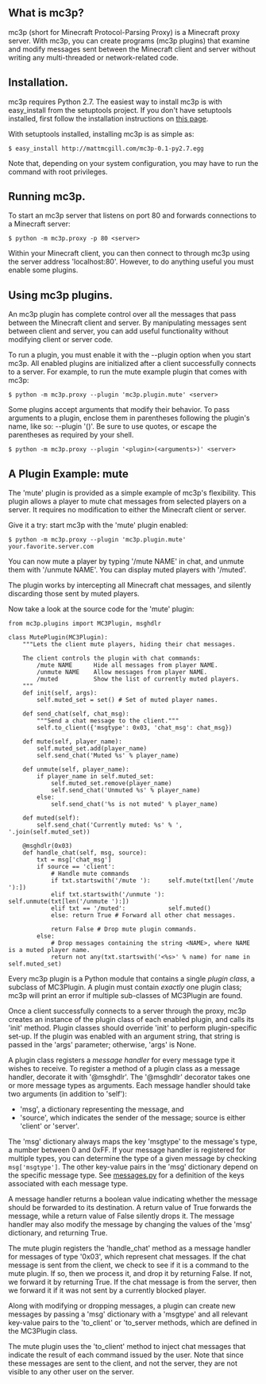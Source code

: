 
## What is mc3p?

mc3p (short for Minecraft Protocol-Parsing Proxy) is a Minecraft proxy
server. With mc3p, you can create programs (mc3p plugins) that examine
and modify messages sent between the Minecraft client and server without
writing any multi-threaded or network-related code.

## Installation.

mc3p requires Python 2.7. The easiest way to install mc3p is with
easy_install from the setuptools project. If you don't have setuptools
installed, first follow the installation instructions on
[this page](http://pypi.python.org/pypi/setuptools).

With setuptools installed, installing mc3p is as simple as:

    $ easy_install http://mattmcgill.com/mc3p-0.1-py2.7.egg

Note that, depending on your system configuration, you may have to run
the command with root privileges.

## Running mc3p.

To start an mc3p server that listens on port 80 and forwards connections
to a Minecraft server:

    $ python -m mc3p.proxy -p 80 <server>

Within your Minecraft client, you can then connect to <server> through
mc3p using the server address 'localhost:80'. However, to do anything useful
you must enable some plugins.

## Using mc3p plugins.

An mc3p plugin has complete control over all the messages that pass between
the Minecraft client and server. By manipulating messages sent between client
and server, you can add useful functionality without modifying client or server
code.

To run a plugin, you must enable it with the --plugin <name> option when you start mc3p.
All enabled plugins are initialized after a client successfully connects to a server.
For example, to run the mute example plugin that comes with mc3p:

    $ python -m mc3p.proxy --plugin 'mc3p.plugin.mute' <server>

Some plugins accept arguments that modify their behavior. To pass arguments
to a plugin, enclose them in parentheses following the plugin's name, like so:
--plugin '<name>(<arguments>)'. Be sure to use quotes, or escape the parentheses
as required by your shell.

    $ python -m mc3p.proxy --plugin '<plugin>(<arguments>)' <server>

## A Plugin Example: mute

The 'mute' plugin is provided as a simple example of mc3p's flexibility.
This plugin allows a player to mute chat messages from selected players on a
server. It requires no modification to either the Minecraft client or server.

Give it a try: start mc3p with the 'mute' plugin enabled:

    $ python -m mc3p.proxy --plugin 'mc3p.plugin.mute' your.favorite.server.com

You can now mute a player by typing '/mute NAME' in chat,
and unmute them with '/unmute NAME'. You can display muted players with '/muted'.

The plugin works by intercepting all Minecraft chat messages, and silently
discarding those sent by muted players.

Now take a look at the source code for the 'mute' plugin:

    from mc3p.plugins import MC3Plugin, msghdlr

    class MutePlugin(MC3Plugin):
        """Lets the client mute players, hiding their chat messages.
        
        The client controls the plugin with chat commands:
            /mute NAME      Hide all messages from player NAME.
            /unmute NAME    Allow messages from player NAME.
            /muted          Show the list of currently muted players.
        """
        def init(self, args):
            self.muted_set = set() # Set of muted player names.

        def send_chat(self, chat_msg):
            """Send a chat message to the client."""
            self.to_client({'msgtype': 0x03, 'chat_msg': chat_msg})

        def mute(self, player_name):
            self.muted_set.add(player_name)
            self.send_chat('Muted %s' % player_name)

        def unmute(self, player_name):
            if player_name in self.muted_set:
                self.muted_set.remove(player_name)
                self.send_chat('Unmuted %s' % player_name)
            else:
                self.send_chat('%s is not muted' % player_name)

        def muted(self):
            self.send_chat('Currently muted: %s' % ', '.join(self.muted_set))

        @msghdlr(0x03)
        def handle_chat(self, msg, source):
            txt = msg['chat_msg']
            if source == 'client':
                # Handle mute commands
                if txt.startswith('/mute '):     self.mute(txt[len('/mute '):])
                elif txt.startswith('/unmute '): self.unmute(txt[len('/unmute '):])
                elif txt == '/muted':            self.muted()
                else: return True # Forward all other chat messages.

                return False # Drop mute plugin commands.
            else:
                # Drop messages containing the string <NAME>, where NAME is a muted player name.
                return not any(txt.startswith('<%s>' % name) for name in self.muted_set)

Every mc3p plugin is a Python module that contains a single *plugin class*, a
subclass of MC3Plugin. A plugin must contain *exactly* one plugin class;
mc3p will print an error if multiple sub-classes of MC3Plugin are found.

Once a client successfully connects to a server through the proxy, mc3p
creates an instance of the plugin class of each enabled plugin, and calls its
'init' method. Plugin classes should override 'init' to perform plugin-specific
set-up. If the plugin was enabled with an argument string, that string is passed in
the 'args' parameter; otherwise, 'args' is None.

A plugin class registers a *message handler* for every message type it wishes
to receive. To register a method of a plugin class as a message handler, decorate
it with '@msghdlr'. The '@msghdlr' decorator takes one or more message types
as arguments. Each message handler should take two arguments (in addition to 'self'):

* 'msg', a dictionary representing the message, and
* 'source', which indicates the sender of the message; source is either
  'client' or 'server'.

The 'msg' dictionary always maps the key 'msgtype' to the message's type, a
number between 0 and 0xFF. If
your message handler is registered for multiple types, you can determine the type
of a given message by checking `msg['msgtype']`. The other key-value pairs
in the 'msg' dictionary depend on the specific message type. See
[messages.py](https://github.com/mmcgill/mc3p/blob/master/mc3p/messages.py)
for a definition of the keys associated with each message type.

A message handler returns a boolean value indicating whether the message should
be forwarded to its destination. A return value of True forwards the message,
while a return value of False silently drops it. The message handler may also
modify the message by changing the values of the 'msg' dictionary, and
returning True.

The mute plugin registers the 'handle_chat' method as a message handler for
messages of type '0x03', which represent chat messages. If the chat message
is sent from the client, we check to see if it is a command to the mute plugin.
If so, then we process it, and drop it by returning False. If not, we forward it
by returning True. If the chat message is from the server, then we forward it
if it was not sent by a currently blocked player.

Along with modifying or dropping messages, a plugin can create new messages
by passing a 'msg' dictionary with a 'msgtype' and all relevant key-value pairs
to the 'to_client' or 'to_server methods, which are defined in the MC3Plugin class.

The mute plugin uses the 'to_client' method to inject chat messages that indicate
the result of each command issued by the user. Note that since these messages
are sent to the client, and not the server, they are not visible to any other
user on the server.

